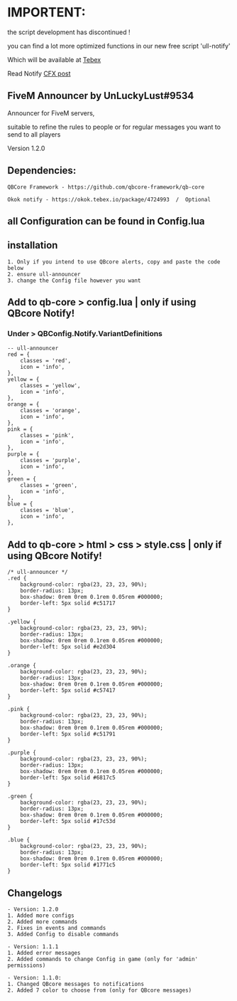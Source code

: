 # IMPORTENT:
the script development has discontinued ! 

you can find a lot more optimized functions in our new free script 'ull-notify' 

Which will be available at [Tebex](https://unluckylust.tebex.io)

Read Notify [CFX post](https://forum.cfx.re/t/ultimate-notification-script-standalone-qbcore/5022953)

## FiveM Announcer by UnLuckyLust#9534
Announcer for FiveM servers, 

suitable to refine the rules to people or for regular messages you want to send to all players

Version 1.2.0

## Dependencies:
    QBCore Framework - https://github.com/qbcore-framework/qb-core

    Okok notify - https://okok.tebex.io/package/4724993  /  Optional

## all Configuration can be found in Config.lua

## installation
    1. Only if you intend to use QBcore alerts, copy and paste the code below
    2. ensure ull-announcer
    3. change the Config file however you want

## Add to qb-core > config.lua   |   only if using QBcore Notify!
### Under > QBConfig.Notify.VariantDefinitions 
    -- ull-announcer
    red = { 
        classes = 'red',
        icon = 'info',
    },
    yellow = {
        classes = 'yellow',
        icon = 'info',
    },
    orange = {
        classes = 'orange',
        icon = 'info',
    },
    pink = {
        classes = 'pink',
        icon = 'info',
    },
    purple = {
        classes = 'purple',
        icon = 'info',
    },
    green = {
        classes = 'green',
        icon = 'info',
    },
    blue = {
        classes = 'blue',
        icon = 'info',
    },

## Add to qb-core > html > css > style.css   |   only if using QBcore Notify!
    /* ull-announcer */
    .red {
        background-color: rgba(23, 23, 23, 90%);
        border-radius: 13px;
        box-shadow: 0rem 0rem 0.1rem 0.05rem #000000;
        border-left: 5px solid #c51717
    }

    .yellow {
        background-color: rgba(23, 23, 23, 90%);
        border-radius: 13px;
        box-shadow: 0rem 0rem 0.1rem 0.05rem #000000;
        border-left: 5px solid #e2d304
    }

    .orange {
        background-color: rgba(23, 23, 23, 90%);
        border-radius: 13px;
        box-shadow: 0rem 0rem 0.1rem 0.05rem #000000;
        border-left: 5px solid #c57417
    }

    .pink {
        background-color: rgba(23, 23, 23, 90%);
        border-radius: 13px;
        box-shadow: 0rem 0rem 0.1rem 0.05rem #000000;
        border-left: 5px solid #c51791
    }

    .purple {
        background-color: rgba(23, 23, 23, 90%);
        border-radius: 13px;
        box-shadow: 0rem 0rem 0.1rem 0.05rem #000000;
        border-left: 5px solid #6817c5
    }

    .green {
        background-color: rgba(23, 23, 23, 90%);
        border-radius: 13px;
        box-shadow: 0rem 0rem 0.1rem 0.05rem #000000;
        border-left: 5px solid #17c53d
    }

    .blue {
        background-color: rgba(23, 23, 23, 90%);
        border-radius: 13px;
        box-shadow: 0rem 0rem 0.1rem 0.05rem #000000;
        border-left: 5px solid #1771c5
    }

## Changelogs ##
    - Version: 1.2.0
    1. Added more configs
    2. Added more commands
    2. Fixes in events and commands
    3. Added Config to disable commands

    - Version: 1.1.1
    1. Added error messages
    2. Added commands to change Config in game (only for 'admin' permissions)

    - Version: 1.1.0:
    1. Changed QBcore messages to notifications 
    2. Added 7 color to choose from (only for QBcore messages) 
